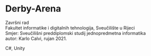 # Derby-Arena
Završni rad \
Fakultet informatike i digitalnih tehnologija, Sveučilište u Rijeci \
Smjer: Sveučilišni preddiplomski studij jednopredmetna informatika \
autor: Karlo Calvi, rujan 2021.

C#, Unity
